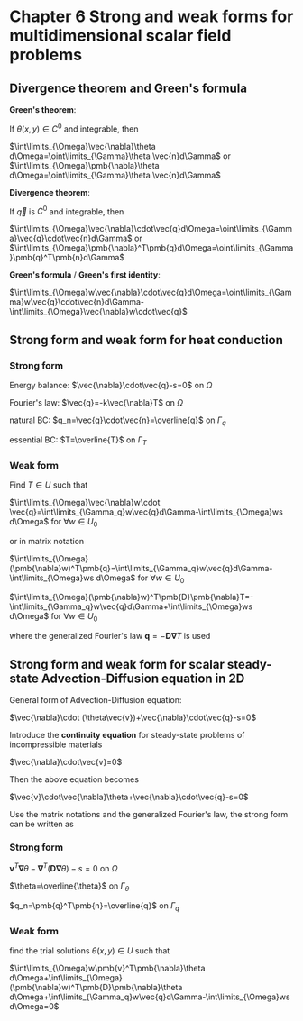 #  Chapter 6 Strong and weak forms for multidimensional scalar field problems

## Divergence theorem and Green's formula

**Green's theorem**:

If $\theta(x,y)\in C^0$ and integrable, then

$\int\limits_{\Omega}\vec{\nabla}\theta d\Omega=\oint\limits_{\Gamma}\theta \vec{n}d\Gamma$ or $\int\limits_{\Omega}\pmb{\nabla}\theta d\Omega=\oint\limits_{\Gamma}\theta \vec{n}d\Gamma$

**Divergence theorem**:

If $\vec{q}$ is $C^0$ and integrable, then

$\int\limits_{\Omega}\vec{\nabla}\cdot\vec{q}d\Omega=\oint\limits_{\Gamma}\vec{q}\cdot\vec{n}d\Gamma$ or $\int\limits_{\Omega}\pmb{\nabla}^T\pmb{q}d\Omega=\oint\limits_{\Gamma}\pmb{q}^T\pmb{n}d\Gamma$

**Green's formula** / **Green's first identity**:

$\int\limits_{\Omega}w\vec{\nabla}\cdot\vec{q}d\Omega=\oint\limits_{\Gamma}w\vec{q}\cdot\vec{n}d\Gamma-\int\limits_{\Omega}\vec{\nabla}w\cdot\vec{q}$

## Strong form and weak form for heat conduction

### Strong form

Energy balance: $\vec{\nabla}\cdot\vec{q}-s=0$ on $\Omega$

Fourier's law: $\vec{q}=-k\vec{\nabla}T$ on $\Omega$

natural BC: $q_n=\vec{q}\cdot\vec{n}=\overline{q}$ on $\Gamma_q$

essential BC: $T=\overline{T}$ on $\Gamma_T$

### Weak form

Find $T\in U$ such that

$\int\limits_{\Omega}\vec{\nabla}w\cdot \vec{q}=\int\limits_{\Gamma_q}w\vec{q}d\Gamma-\int\limits_{\Omega}ws d\Omega$ for $\forall w\in U_0$

or in matrix notation

$\int\limits_{\Omega}(\pmb{\nabla}w)^T\pmb{q}=\int\limits_{\Gamma_q}w\vec{q}d\Gamma-\int\limits_{\Omega}ws d\Omega$ for $\forall w\in U_0$


$\int\limits_{\Omega}(\pmb{\nabla}w)^T\pmb{D}\pmb{\nabla}T=-\int\limits_{\Gamma_q}w\vec{q}d\Gamma+\int\limits_{\Omega}ws d\Omega$ for $\forall w\in U_0$

where the generalized Fourier's law $\pmb{q}=-\pmb{D}\pmb{\nabla}T$ is used


## Strong form and weak form for scalar steady-state Advection-Diffusion equation in 2D

General form of Advection-Diffusion equation:

$\vec{\nabla}\cdot (\theta\vec{v})+\vec{\nabla}\cdot\vec{q}-s=0$

Introduce the **continuity equation** for steady-state problems of incompressible materials

$\vec{\nabla}\cdot\vec{v}=0$

Then the above equation becomes

$\vec{v}\cdot\vec{\nabla}\theta+\vec{\nabla}\cdot\vec{q}-s=0$

Use the matrix notations and the generalized Fourier's law, the strong form can be written as

### Strong form

$\pmb{v}^T\pmb{\nabla}\theta-\pmb{\nabla}^T(\pmb{D}\pmb{\nabla}\theta)-s=0$ on $\Omega$

$\theta=\overline{\theta}$ on $\Gamma_{\theta}$

$q_n=\pmb{q}^T\pmb{n}=\overline{q}$ on $\Gamma_{q}$

### Weak form

find the trial solutions $\theta(x,y)\in U$ such that

$\int\limits_{\Omega}w\pmb{v}^T\pmb{\nabla}\theta d\Omega+\int\limits_{\Omega}(\pmb{\nabla}w)^T\pmb{D}\pmb{\nabla}\theta d\Omega+\int\limits_{\Gamma_q}w\vec{q}d\Gamma-\int\limits_{\Omega}ws d\Omega=0$

